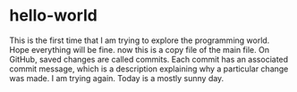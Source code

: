 # hello-world
This is the first time that I am trying to explore the programming world. Hope everything will be fine. 
now this is a copy file of the main file. On GitHub, saved changes are called commits. Each commit has an associated commit message, which is a description explaining why a particular change was made. 
I am trying again.
Today is a mostly sunny day. 

